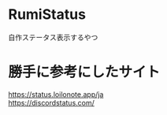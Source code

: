 # RumiStatus
自作ステータス表示するやつ

# 勝手に参考にしたサイト
https://status.loilonote.app/ja <BR>
https://discordstatus.com/ <BR>
